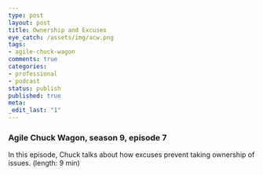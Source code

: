 ```yaml
---
type: post
layout: post
title: Ownership and Excuses
eye_catch: /assets/img/acw.png
tags:
- agile-chuck-wagon
comments: true
categories:
- professional
- podcast
status: publish
published: true
meta:
_edit_last: "1"
---
```


### Agile Chuck Wagon, season 9, episode 7

In this episode, Chuck talks about how excuses prevent taking ownership of issues. (length: 9 min)
